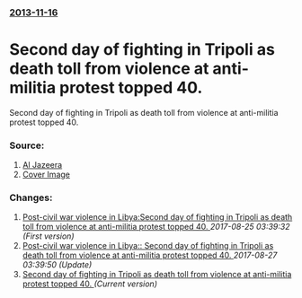 ### [2013-11-16](/news/2013/11/16/index.md)

# Second day of fighting in Tripoli as death toll from violence at anti-militia protest topped 40. 

Second day of fighting in Tripoli as death toll from violence at anti-militia protest topped 40.


### Source:

1. [Al Jazeera](http://www.aljazeera.com/news/africa/2013/11/fresh-clashes-rock-libyan-capital-20131116122733960780.html)
1. [Cover Image](http://www.aljazeera.com/mritems/Images/2013/11/16/2013111613142586734_20.jpg)

### Changes:

1. [Post-civil war violence in Libya:Second day of fighting in Tripoli as death toll from violence at anti-militia protest topped 40. ](/news/2013/11/16/post-civil-war-violence-in-libya-psecond-day-of-fighting-in-tripoli-as-death-toll-from-violence-at-anti-militia-protest-topped-40.md) _2017-08-25 03:39:32 (First version)_
2. [Post-civil war violence in Libya:: Second day of fighting in Tripoli as death toll from violence at anti-militia protest topped 40. ](/news/2013/11/16/post-civil-war-violence-in-libya-second-day-of-fighting-in-tripoli-as-death-toll-from-violence-at-anti-militia-protest-topped-40.md) _2017-08-27 03:39:50 (Update)_
2. [Second day of fighting in Tripoli as death toll from violence at anti-militia protest topped 40. ](/news/2013/11/16/second-day-of-fighting-in-tripoli-as-death-toll-from-violence-at-anti-militia-protest-topped-40.md) _(Current version)_
